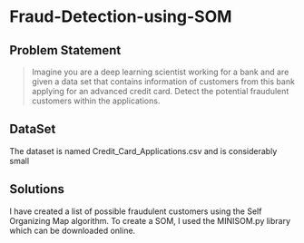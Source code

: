 # Fraud-Detection-using-SOM

## Problem Statement

>Imagine you are a deep learning scientist working for a bank and are given a data set that contains information of customers from this bank applying for an advanced credit card. Detect the potential fraudulent customers within the applications.

## DataSet

The dataset is named Credit_Card_Applications.csv and is considerably small

## Solutions

I have created a list of possible fraudulent customers using the Self Organizing Map algorithm. To create a SOM, I used the MINISOM.py library which can be downloaded online.
